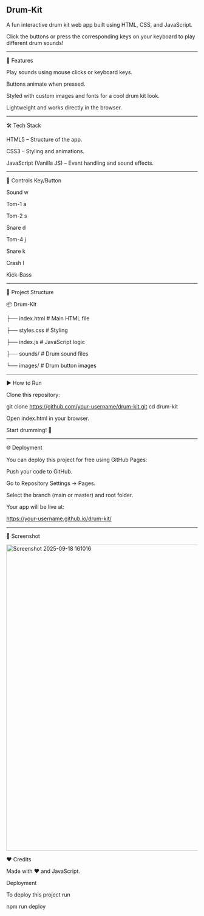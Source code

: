 Drum-Kit
----------

A fun interactive drum kit web app built using HTML, CSS, and JavaScript.

Click the buttons or press the corresponding keys on your keyboard to play different drum sounds!

----------------------------------------------------------------------------------------------------

🚀 Features

Play sounds using mouse clicks or keyboard keys.

Buttons animate when pressed.

Styled with custom images and fonts for a cool drum kit look.

Lightweight and works directly in the browser.

----------------------------------------------------------------------------------------------------

🛠️ Tech Stack

HTML5 – Structure of the app.

CSS3 – Styling and animations.

JavaScript (Vanilla JS) – Event handling and sound effects.

----------------------------------------------------------------------------------------------------

🎹 Controls Key/Button 

Sound w

Tom-1 a

Tom-2 s

Snare d 

Tom-4 j

Snare k 

Crash l 

Kick-Bass

------------------

📂 Project Structure

📦 Drum-Kit 

├── index.html # Main HTML file 

├── styles.css # Styling 

├── index.js # JavaScript logic 

├── sounds/ # Drum sound files 

└── images/ # Drum button images

----------------------------------------------------------------------------------------------------

▶️ How to Run

Clone this repository:

git clone https://github.com/your-username/drum-kit.git cd drum-kit

Open index.html in your browser.

Start drumming! 🥁

----------------------------------------------------------------------------------------------------

🌐 Deployment

You can deploy this project for free using GitHub Pages:

Push your code to GitHub.

Go to Repository Settings → Pages.

Select the branch (main or master) and root folder.

Your app will be live at:

https://your-username.github.io/drum-kit/

----------------------------------------------------------------------------------------------------

📸 Screenshot

<img width="1883" height="806" alt="Screenshot 2025-09-18 161016" src="https://github.com/user-attachments/assets/d5d5f5a3-13d8-47bc-aa99-02a43a307b38" />



❤️ Credits

Made with ❤️ and JavaScript.

Deployment

To deploy this project run

  npm run deploy
